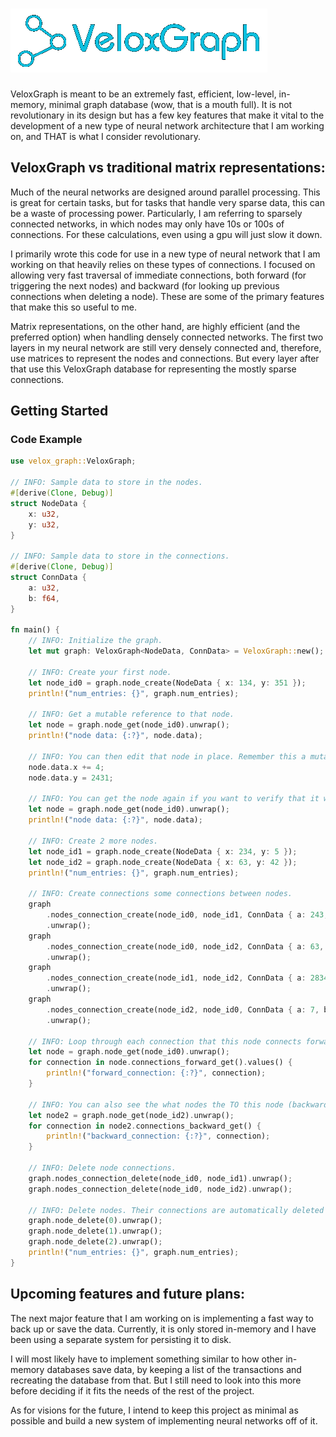# ![](assets/velox_graph_logo.png)

VeloxGraph is meant to be an extremely fast, efficient, low-level, in-memory, minimal graph database (wow, that is a mouth full). It is not revolutionary in its design but has a few key features that make it vital to the development of a new type of neural network architecture that I am working on, and THAT is what I consider revolutionary.

## VeloxGraph vs traditional matrix representations:

Much of the neural networks are designed around parallel processing. This is great for certain tasks, but for tasks that handle very sparse data, this can be a waste of processing power. Particularly, I am referring to sparsely connected networks, in which nodes may only have 10s or 100s of connections. For these calculations, even using a gpu will just slow it down. 

I primarily wrote this code for use in a new type of neural network that I am working on that heavily relies on these types of connections. I focused on allowing very fast traversal of immediate connections, both forward (for triggering the next nodes) and backward (for looking up previous connections when deleting a node). These are some of the primary features that make this so useful to me.

Matrix representations, on the other hand, are highly efficient (and the preferred option) when handling densely connected networks. The first two layers in my neural network are still very densely connected and, therefore, use matrices to represent the nodes and connections. But every layer after that use this VeloxGraph database for representing the mostly sparse connections.

## Getting Started

### Code Example
```rust
use velox_graph::VeloxGraph;

// INFO: Sample data to store in the nodes.
#[derive(Clone, Debug)]
struct NodeData {
    x: u32,
    y: u32,
}

// INFO: Sample data to store in the connections.
#[derive(Clone, Debug)]
struct ConnData {
    a: u32,
    b: f64,
}

fn main() {
    // INFO: Initialize the graph.
    let mut graph: VeloxGraph<NodeData, ConnData> = VeloxGraph::new();

    // INFO: Create your first node.
    let node_id0 = graph.node_create(NodeData { x: 134, y: 351 });
    println!("num_entries: {}", graph.num_entries);

    // INFO: Get a mutable reference to that node.
    let node = graph.node_get(node_id0).unwrap();
    println!("node data: {:?}", node.data);

    // INFO: You can then edit that node in place. Remember this a mutable reference, no need to save.
    node.data.x += 4;
    node.data.y = 2431;

    // INFO: You can get the node again if you want to verify that it was edited.
    let node = graph.node_get(node_id0).unwrap();
    println!("node data: {:?}", node.data);

    // INFO: Create 2 more nodes.
    let node_id1 = graph.node_create(NodeData { x: 234, y: 5 });
    let node_id2 = graph.node_create(NodeData { x: 63, y: 42 });
    println!("num_entries: {}", graph.num_entries);

    // INFO: Create connections some connections between nodes.
    graph
        .nodes_connection_create(node_id0, node_id1, ConnData { a: 243, b: 54.5 })
        .unwrap();
    graph
        .nodes_connection_create(node_id0, node_id2, ConnData { a: 63, b: 9.413 })
        .unwrap();
    graph
        .nodes_connection_create(node_id1, node_id2, ConnData { a: 2834, b: 5.24 })
        .unwrap();
    graph
        .nodes_connection_create(node_id2, node_id0, ConnData { a: 7, b: 463.62 })
        .unwrap();

    // INFO: Loop through each connection that this node connects forward to (forward connections). You can NOT edit the connections.
    let node = graph.node_get(node_id0).unwrap();
    for connection in node.connections_forward_get().values() {
        println!("forward_connection: {:?}", connection);
    }

    // INFO: You can also see the what nodes the TO this node (backward connections). You can NOT edit the connections.
    let node2 = graph.node_get(node_id2).unwrap();
    for connection in node2.connections_backward_get() {
        println!("backward_connection: {:?}", connection);
    }

    // INFO: Delete node connections.
    graph.nodes_connection_delete(node_id0, node_id1).unwrap();
    graph.nodes_connection_delete(node_id0, node_id2).unwrap();

    // INFO: Delete nodes. Their connections are automatically deleted as well.
    graph.node_delete(0).unwrap();
    graph.node_delete(1).unwrap();
    graph.node_delete(2).unwrap();
    println!("num_entries: {}", graph.num_entries);
}
```

## Upcoming features and future plans:

The next major feature that I am working on is implementing a fast way to back up or save the data. Currently, it is only stored in-memory and I have been using a separate system for persisting it to disk.

I will most likely have to implement something similar to how other in-memory databases save data, by keeping a list of the transactions and recreating the database from that. But I still need to look into this more before deciding if it fits the needs of the rest of the project.

As for visions for the future, I intend to keep this project as minimal as possible and build a new system of implementing neural networks off of it.

